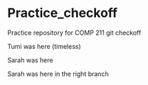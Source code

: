 # Practice_checkoff
Practice repository for COMP 211 git checkoff


Tumi was here (timeless)

Sarah was here

Sarah was here in the right branch